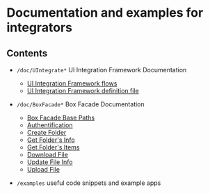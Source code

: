# Documentation and examples for integrators

## Contents

- `/doc/UIntegrate*` UI Integration Framework Documentation
  - [UI Integration Framework flows](doc/UIntegrate_flow.md)
  - [UI Integration Framework definition file](doc/UIntegrate_definition.md)


- `/doc/BoxFacade*` Box Facade Documentation
  - [Box Facade Base Paths](doc/BoxFacadeBasePaths.md)
  - [Authentification](doc/BoxFacadeAuth.md)
  - [Create Folder](doc/BoxFacadeCreateFolder.md)
  - [Get Folder's Info](doc/BoxFacadeFolderInfo.md)
  - [Get Folder's Items](doc/BoxFacadeFolderItems.md)
  - [Download File](doc/BoxFacadeDownload.md)
  - [Update File Info](doc/BoxFacadeUpdateFileInfo.md)
  - [Upload File](doc/BoxFacadeUpload.md)


- `/examples` useful code snippets and example apps


